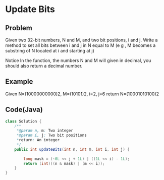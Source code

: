Update Bits
===

## Problem

Given two 32-bit numbers, N and M, and two bit positions, i and j. Write a method to set all bits between i and j in N equal to M (e g , M becomes a substring of N located at i and starting at j)

 Notice
In the function, the numbers N and M will given in decimal, you should also return a decimal number.



## Example

Given N=(10000000000)2, M=(10101)2, i=2, j=6
return N=(10001010100)2

Code(Java)
----------

```java
class Solution {
    /**
     *@param n, m: Two integer
     *@param i, j: Two bit positions
     *return: An integer
     */
    public int updateBits(int n, int m, int i, int j) {
        
        long mask = (~0L << j + 1L) | ((1L << i) - 1L);
        return (int)((n & mask) | (m << i));
    }
}

```